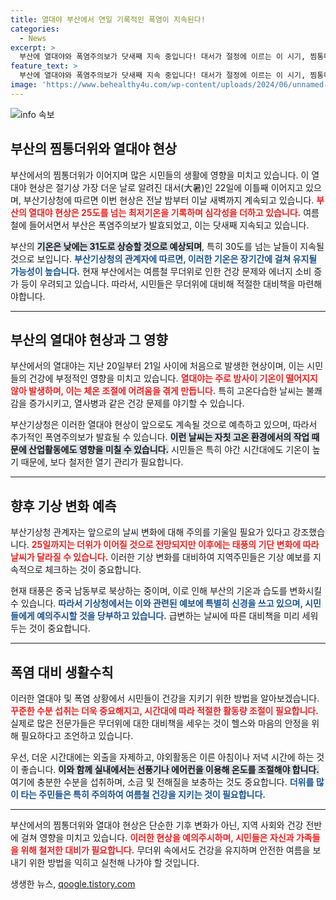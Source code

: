 ```yaml
---
title: 열대야 부산에서 연일 기록적인 폭염이 지속된다!
categories:
  - News
excerpt: >
  부산에 열대야와 폭염주의보가 닷새째 지속 중입니다! 대서가 절정에 이르는 이 시기, 찜통더위가 여러분을 기다리고 있습니다. 여름이 끝나기 전에 반드시 확인해야 할 기상 정보, 클릭해서 확인하세요!
feature_text: >
  부산에 열대야와 폭염주의보가 닷새째 지속 중입니다! 대서가 절정에 이르는 이 시기, 찜통더위가 여러분을 기다리고 있습니다. 여름이 끝나기 전에 반드시 확인해야 할 기상 정보, 클릭해서 확인하세요!
image: 'https://www.behealthy4u.com/wp-content/uploads/2024/06/unnamed-file.png'
---
```


<p><img src="https://www.behealthy4u.com/wp-content/uploads/2024/06/unnamed-file.png" alt="info 속보" /></p>

<h2 data-ke-size="size26">부산의 찜통더위와 열대야 현상</h2>

<p data-ke-size="size16">부산에서의 찜통더위가 이어지며 많은 시민들의 생활에 영향을 미치고 있습니다. 이 열대야 현상은 절기상 가장 더운 날로 알려진 대서(大暑)인 22일에 이틀째 이어지고 있으며, 부산기상청에 따르면 이번 현상은 전날 밤부터 이날 새벽까지 계속되고 있습니다. <b><span style="color: #ee2323;">부산의 열대야 현상은 25도를 넘는 최저기온을 기록하며 심각성을 더하고 있습니다.</span></b> 여름철에 들어서면서 부산은 폭염주의보가 발효되었고, 이는 닷새째 지속되고 있습니다.</p>

<p data-ke-size="size16">부산의 <b><span style="background-color: #21538527;">기온은 낮에는 31도로 상승할 것으로 예상되며</span></b>, 특히 30도를 넘는 날들이 지속될 것으로 보입니다. <b><span style="color: #1a5490;">부산기상청의 관계자에 따르면, 이러한 기온은 장기간에 걸쳐 유지될 가능성이 높습니다.</span></b> 현재 부산에서는 여름철 무더위로 인한 건강 문제와 에너지 소비 증가 등이 우려되고 있습니다. 따라서, 시민들은 무더위에 대비해 적절한 대비책을 마련해야합니다.</p>

<hr>

<h2 data-ke-size="size26">부산의 열대야 현상과 그 영향</h2>

<p data-ke-size="size16">부산에서의 열대야는 지난 20일부터 21일 사이에 처음으로 발생한 현상이며, 이는 시민들의 건강에 부정적인 영향을 미치고 있습니다. <b><span style="color: #ee2323;">열대야는 주로 밤사이 기온이 떨어지지 않아 발생하며, 이는 체온 조절에 어려움을 겪게 만듭니다.</span></b> 특히 고온다습한 날씨는 불쾌감을 증가시키고, 열사병과 같은 건강 문제를 야기할 수 있습니다.</p>

<p data-ke-size="size16">부산기상청은 이러한 열대야 현상이 앞으로도 계속될 것으로 예측하고 있으며, 따라서 추가적인 폭염주의보가 발효될 수 있습니다. <b><span style="background-color: #21538527;">이런 날씨는 자칫 고온 환경에서의 작업 때문에 산업활동에도 영향을 미칠 수 있습니다.</span></b> 시민들은 특히 야간 시간대에도 기온이 높기 때문에, 보다 철저한 열기 관리가 필요합니다.</p>

<hr>

<h2 data-ke-size="size26">향후 기상 변화 예측</h2>

<p data-ke-size="size16">부산기상청 관계자는 앞으로의 날씨 변화에 대해 주의를 기울일 필요가 있다고 강조했습니다. <b><span style="color: #ee2323;">25일까지는 더위가 이어질 것으로 전망되지만 이후에는 태풍의 기단 변화에 따라 날씨가 달라질 수 있습니다.</span></b> 이러한 기상 변화를 대비하여 지역주민들은 기상 예보를 지속적으로 체크하는 것이 중요합니다.</p>

<p data-ke-size="size16">현재 태풍은 중국 남동부로 북상하는 중이며, 이로 인해 부산의 기온과 습도를 변화시킬 수 있습니다. <b><span style="color: #1a5490;">따라서 기상청에서는 이와 관련된 예보에 특별히 신경을 쓰고 있으며, 시민들에게 예의주시할 것을 당부하고 있습니다.</span></b> 급변하는 날씨에 따른 대비책을 미리 세워두는 것이 중요합니다.</p>

<hr>

<h2 data-ke-size="size26">폭염 대비 생활수칙</h2>

<p data-ke-size="size16">이러한 열대야 및 폭염 상황에서 시민들이 건강을 지키기 위한 방법을 알아보겠습니다. <b><span style="color: #ee2323;">꾸준한 수분 섭취는 더욱 중요해지고, 시간대에 따라 적절한 활동량 조절이 필요합니다.</span></b> 실제로 많은 전문가들은 무더위에 대한 대비책을 세우는 것이 헬스와 마음의 안정을 위해 필요하다고 조언하고 있습니다.</p>

<p data-ke-size="size16">우선, 더운 시간대에는 외출을 자제하고, 야외활동은 이른 아침이나 저녁 시간에 하는 것이 좋습니다. <b><span style="background-color: #21538527;">이와 함께 실내에서는 선풍기나 에어컨을 이용해 온도를 조절해야 합니다.</span></b> 여기에 충분한 수분을 섭취하며, 소금 및 전해질을 보충하는 것도 중요합니다. <b><span style="color: #1a5490;">더위를 많이 타는 주민들은 특히 주의하여 여름철 건강을 지키는 것이 필요합니다.</span></b></p>

<hr>

<p data-ke-size="size16">부산에서의 찜통더위와 열대야 현상은 단순한 기후 변화가 아닌, 지역 사회와 건강 전반에 걸쳐 영향을 미치고 있습니다. <b><span style="color: #ee2323;">이러한 현상을 예의주시하며, 시민들은 자신과 가족들을 위해 철저한 대비가 필요합니다.</span></b> 무더위 속에서도 건강을 유지하며 안전한 여름을 보내기 위한 방법을 익히고 실천해 나가야 할 것입니다.</p>
생생한 뉴스, <a href="https://qoogle.tistory.com" rel="dofollow">qoogle.tistory.com</a>



